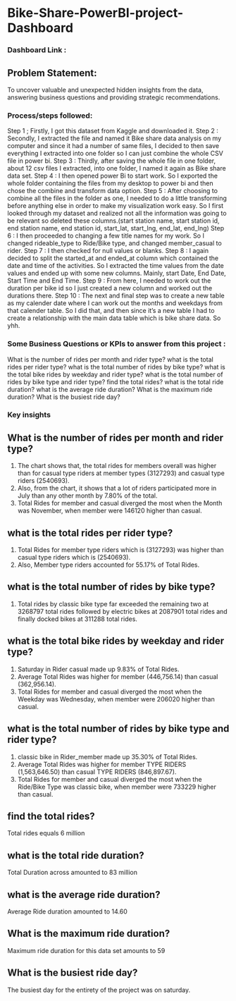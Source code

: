# Bike-Share-PowerBI-project-Dashboard

### Dashboard Link : 

## Problem Statement:
To uncover valuable and unexpected hidden insights from the data, answering business questions and providing strategic recommendations.

### Process/steps followed:
Step 1 ; Firstly, I got this dataset from Kaggle and downloaded it.
Step 2 : Secondly, I extracted the file and named it Bike share data analysis on my computer and since it had a number of same files, I decided to then save everything I extracted into one folder so I can just combine the whole CSV file in power bi.
Step 3 : Thirdly, after saving the whole file in one folder, about 12 csv files I extracted, into one folder, I named it again as Bike share data set.
Step 4 : I then opened power Bi to start work. So I exported the whole folder containing the files from my desktop to power bi and then chose the combine and transform data option.
Step 5 : After choosing to combine all the files in the folder as one, I needed to do a little transforming before anything else in order to make my visualization work easy. So I first looked through my dataset and realized not all the information was going to be relevant so deleted these columns.(start station name, start station id, end station name, end station id, start_lat, start_lng, end_lat, end_lng)
Step 6 : I then proceeded to changing a few title names for my work. So I changed rideable_type to Ride/Bike type, and changed member_casual to rider.
Step 7 : I then checked for null values or blanks.
Step 8 : I again decided to split the started_at and ended_at column which contained the date and time of the activities. So I extracted the time values from the date values and ended up with some new columns. Mainly, start Date, End Date, Start Time and End Time.
Step 9 : From here, I needed to work out the duration per bike id so I just created a new column and worked out the durations there.
Step 10 : The next and final step was to create a new table as my calender date where I can work out the months and weekdays from that calender table. So I did that, and then since it’s a new table I had to create a relationship with the main data table which is bike share data. So yhh.

### Some Business Questions or KPIs to answer from this project :
 What is the number of rides per month and rider type?
 what is the total rides per rider type?
 what is the total number of rides by bike type?
 what is the total bike rides by weekday and rider type?
 what is the total number of rides by bike type and rider type?
 find the total rides?
 what is the total ride duration?
 what is the average ride duration?
 What is the maximum ride duration?
 What is the busiest ride day?

 ### Key insights 
 ## What is the number of rides per month and rider type?
 1. The chart shows that, the total rides for members overall was higher than for casual type riders at member types (3127293) and casual type riders (2540693).
 2. Also, from the chart, it shows that a lot of riders participated more in July than any other month by 7.80% of the total.
 3. Total Rides for member and casual diverged the most when the Month was November, when member were 146120 higher than casual.

## what is the total rides per rider type?
1. Total Rides for member type riders which is (3127293) was higher than casual type riders which is (2540693).
2. Also, Member type riders accounted for 55.17% of Total Rides.

##  what is the total number of rides by bike type?
1. Total rides by classic bike type far exceeded the remaining two at 3268797 total rides followed by electric bikes at 2087901 total rides and finally docked bikes at 311288 total rides.

## what is the total bike rides by weekday and rider type?
1. Saturday in Rider casual made up 9.83% of Total Rides.
2. Average Total Rides was higher for member (446,756.14) than casual (362,956.14).
3. Total Rides for member and casual diverged the most when the Weekday was Wednesday, when member were 206020 higher than casual.

## what is the total number of rides by bike type and rider type?
1. classic bike in Rider_member made up 35.30% of Total Rides.
2. Average Total Rides was higher for member TYPE RIDERS (1,563,646.50) than casual TYPE RIDERS (846,897.67).
3. Total Rides for member and casual diverged the most when the Ride/Bike Type was classic bike, when member were 733229 higher than casual.

##  find the total rides?
 Total rides equals 6 million

## what is the total ride duration?
 Total Duration across amounted to 83 million

## what is the average ride duration?
 Average Ride duration amounted to 14.60

## What is the maximum ride duration?
 Maximum ride duration for this data set amounts to 59

## What is the busiest ride day?
 The busiest day for the entirety of the project was on saturday.




